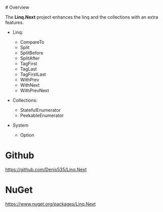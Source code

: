 ﻿﻿# Overview

The **Linq.Next** project enhances the linq and the collections with an extra features.

- Linq:
  - CompareTo
  - Split
  - SplitBefore
  - SplitAfter
  - TagFirst
  - TagLast
  - TagFirstLast
  - WithPrev
  - WithNext
  - WithPrevNext

- Collections:
  - StatefulEnumerator
  - PeekableEnumerator

- System
  - Option

# Github
https://github.com/Denis535/Linq.Next

# NuGet
https://www.nuget.org/packages/Linq.Next